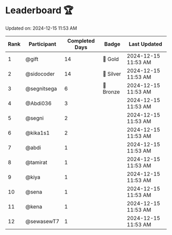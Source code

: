 # Leaderboard 🏆

Updated on: 2024-12-15 11:53 AM

| Rank | Participant       | Completed Days | Badge      | Last Updated         |
|------|-------------------|----------------|------------|----------------------|
| 1    | @gift             | 14             | 🏅 Gold     | 2024-12-15 11:53 AM |
| 2    | @sidocoder        | 14             | 🥈 Silver   | 2024-12-15 11:53 AM |
| 3    | @segnitsega       | 6              | 🥉 Bronze   | 2024-12-15 11:53 AM |
| 4    | @Abdi036          | 3              |            | 2024-12-15 11:53 AM |
| 5    | @segni            | 2              |            | 2024-12-15 11:53 AM |
| 6    | @kika1s1          | 2              |            | 2024-12-15 11:53 AM |
| 7    | @abdi             | 1              |            | 2024-12-15 11:53 AM |
| 8    | @tamirat          | 1              |            | 2024-12-15 11:53 AM |
| 9    | @kiya             | 1              |            | 2024-12-15 11:53 AM |
| 10   | @sena             | 1              |            | 2024-12-15 11:53 AM |
| 11   | @kena             | 1              |            | 2024-12-15 11:53 AM |
| 12   | @sewasewT7        | 1              |            | 2024-12-15 11:53 AM |
